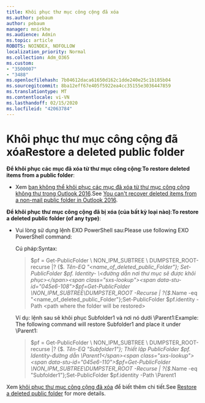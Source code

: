 ```yaml
---
title: Khôi phục thư mục công cộng đã xóa
ms.author: pebaum
author: pebaum
manager: mnirkhe
ms.audience: Admin
ms.topic: article
ROBOTS: NOINDEX, NOFOLLOW
localization_priority: Normal
ms.collection: Adm_O365
ms.custom:
- "3500007"
- "3488"
ms.openlocfilehash: 7b04612daca61650d162c1dde240e25c1b185b04
ms.sourcegitcommit: 8ba12eff67e405f5922ea4cc35155e3036447859
ms.translationtype: MT
ms.contentlocale: vi-VN
ms.lasthandoff: 02/15/2020
ms.locfileid: "42063784"
---
```

# <a name="restore-a-deleted-public-folder"></a><span data-ttu-id="045e6-102">Khôi phục thư mục công cộng đã xóa</span><span class="sxs-lookup"><span data-stu-id="045e6-102">Restore a deleted public folder</span></span>

<span data-ttu-id="045e6-103">**Để khôi phục các mục đã xóa từ thư mục công cộng**:</span><span class="sxs-lookup"><span data-stu-id="045e6-103">**To restore deleted items from a public folder**:</span></span>

- <span data-ttu-id="045e6-104">Xem [bạn không thể khôi phục các mục đã xóa từ thư mục công cộng không thư trong Outlook 2016](https://aka.ms/pfrec).</span><span class="sxs-lookup"><span data-stu-id="045e6-104">See [You can't recover deleted items from a non-mail public folder in Outlook 2016](https://aka.ms/pfrec).</span></span>
 
<span data-ttu-id="045e6-105">**Để khôi phục thư mục công cộng đã bị xóa (của bất kỳ loại nào)**:</span><span class="sxs-lookup"><span data-stu-id="045e6-105">**To restore a deleted public folder (of any type)**:</span></span> 

- <span data-ttu-id="045e6-106">Vui lòng sử dụng lệnh EXO PowerShell sau:</span><span class="sxs-lookup"><span data-stu-id="045e6-106">Please use following EXO PowerShell command:</span></span>

    <span data-ttu-id="045e6-107">Cú pháp:</span><span class="sxs-lookup"><span data-stu-id="045e6-107">Syntax:</span></span>

    ><span data-ttu-id="045e6-108">$pf = Get-PublicFolder \ NON_IPM_SUBTREE \ DUMPSTER_ROOT-recurse |? {$_. Tên-EQ "\<name_of_deleted_public_Folder"}; Set-PublicFolder $pf. Identity- \<đường dẫn nơi thư mục sẽ được khôi phục></span><span class="sxs-lookup"><span data-stu-id="045e6-108">$pf=Get-PublicFolder \NON_IPM_SUBTREE\DUMPSTER_ROOT -Recurse  | ?{$_.Name -eq "\<name_of_deleted_public_Folder"};Set-PublicFolder $pf.identity -Path \<path where the folder will be restored></span></span>

    <span data-ttu-id="045e6-109">Ví dụ: lệnh sau sẽ khôi phục Subfolder1 và nơi nó dưới \Parent1:</span><span class="sxs-lookup"><span data-stu-id="045e6-109">Example: The following command will restore Subfolder1 and place it under \Parent1:</span></span>

    ><span data-ttu-id="045e6-110">$pf = Get-PublicFolder \ NON_IPM_SUBTREE \ DUMPSTER_ROOT-recurse |? {$_. Tên-EQ "Subfolder1"}; Thiết lập PublicFolder $pf. Identity-đường dẫn \Parent1</span><span class="sxs-lookup"><span data-stu-id="045e6-110">$pf=Get-PublicFolder \NON_IPM_SUBTREE\DUMPSTER_ROOT -Recurse | ?{$_.Name -eq "Subfolder1"};Set-PublicFolder $pf.identity -Path \Parent1</span></span>

<span data-ttu-id="045e6-111">Xem [khôi phục thư mục công cộng đã xóa](https://docs.microsoft.com/exchange/collaboration-exo/public-folders/restore-deleted-public-folder) để biết thêm chi tiết.</span><span class="sxs-lookup"><span data-stu-id="045e6-111">See [Restore a deleted public folder](https://docs.microsoft.com/exchange/collaboration-exo/public-folders/restore-deleted-public-folder) for more details.</span></span>
